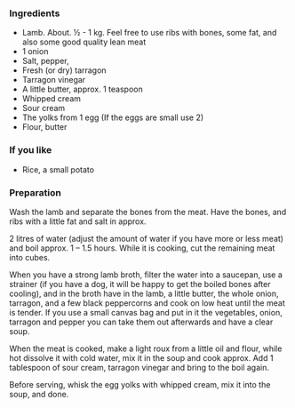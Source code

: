 
### Ingredients
- Lamb. About. ½ - 1 kg. Feel free to use ribs with bones, some fat, and also some good quality lean meat
- 1 onion
- Salt, pepper,
- Fresh (or dry) tarragon
- Tarragon vinegar
- A little butter, approx. 1 teaspoon
- Whipped cream
- Sour cream
- The yolks from 1 egg (If the eggs are small use 2)
- Flour, butter

### If you like
- Rice, a small potato

### Preparation
Wash the lamb and separate the bones from the meat. Have the bones, and ribs with a little fat and salt in approx.

 2 litres of water (adjust the amount of water if you have more or less meat) and boil approx. 1 – 1.5 hours. While it is cooking, cut the remaining meat into cubes.

 When you have a strong lamb broth, filter the water into a saucepan, use a strainer (if you have a dog, it will be happy to get the boiled bones after cooling), and in the broth have in the lamb, a little butter, the whole onion, tarragon, and a few black peppercorns and cook on low heat until the meat is tender. If you use a small canvas bag and put in it the vegetables, onion, tarragon and pepper you can take them out afterwards and have a clear soup.

 When the meat is cooked, make a light roux from a little oil and flour, while hot dissolve it with cold water, mix it in the soup and cook approx. Add 1 tablespoon of sour cream, tarragon vinegar and bring to the boil again.

 Before serving, whisk the egg yolks with whipped cream, mix it into the soup, and done.  